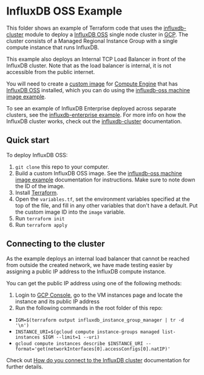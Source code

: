 # InfluxDB OSS Example

This folder shows an example of Terraform code that uses the [influxdb-cluster](https://github.com/gruntwork-io/terraform-google-influx/tree/master/modules/influxdb-cluster) module to deploy a [InfluxDB OSS](https://www.influxdata.com/products/influxdb-overview/) single node cluster in [GCP](https://cloud.google.com/). The cluster consists of a Managed Regional Instance Group with a single compute instance that runs InfluxDB.

This example also deploys an Internal TCP Load Balancer in front of the InfluxDB cluster. Note that as the load balancer is internal, it is not accessible from the public internet. 

You will need to create a [custom image](https://cloud.google.com/compute/docs/images/create-delete-deprecate-private-images) for [Compute Engine](https://cloud.google.com/compute/) that has [InfluxDB OSS](https://www.influxdata.com/products/influxdb-overview/) installed, which you can do using the [influxdb-oss machine image example](https://github.com/gruntwork-io/terraform-google-influx/tree/master/examples/machine-images/influxdb-oss). 

To see an example of InfluxDB Enterprise deployed across separate clusters, see the [influxdb-enterprise
example](https://github.com/gruntwork-io/terraform-google-influx/tree/master/examples/influxdb-enterprise). For more info on how the InfluxDB cluster works, check out the [influxdb-cluster](https://github.com/gruntwork-io/terraform-google-influx/tree/master/modules/influxdb-cluster) documentation.

## Quick start

To deploy InfluxDB OSS:

1. `git clone` this repo to your computer.
1. Build a custom InfluxDB OSS image. See the [influxdb-oss machine image example](https://github.com/gruntwork-io/terraform-google-influx/tree/master/examples/machine-images/influxdb-oss) documentation for instructions. Make sure to note down the ID of the image.
1. Install [Terraform](https://www.terraform.io/).
1. Open the `variables.tf`, set the environment variables specified at the top of the file, and fill in any other variables that don't have a default. Put the custom image ID into the `image` variable.
1. Run `terraform init`
1. Run `terraform apply`

## Connecting to the cluster

As the example deploys an internal load balancer that cannot be reached from outside the created network, we have made testing easier by assigning a public IP address to the InfluxDB compute instance. 

You can get the public IP address using one of the following methods:

1. Login to [GCP Console](https://console.cloud.google.com/), go to the VM instances page and locate the instance and its public IP address
2. Run the following commands in the root folder of this repo:
  * `IGM=$(terraform output influxdb_instance_group_manager | tr -d '\n')`
  * `INSTANCE_URI=$(gcloud compute instance-groups managed list-instances $IGM --limit=1 --uri)`
  * `gcloud compute instances describe $INSTANCE_URI --format='get(networkInterfaces[0].accessConfigs[0].natIP)'`

Check out [How do you connect to the InfluxDB cluster](https://github.com/gruntwork-io/terraform-google-influx/tree/master/modules/influxdb-cluster#how-do-you-connect-to-the-influxdb-cluster) documentation for further details.

